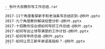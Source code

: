     - 秋叶大叔教你写工作总结.rar 
    ```
    2017-11个角度看穿新手和老油条写总结区别-@秋叶.pptx
    2017-九个角度教你解读经营分析-@秋叶.pptx
    2017-十招教你没业绩如何写好工作总结-@秋叶.pptx
    2017-如何写出让领导满意的工作计划-@秋叶.pptx
    2017-如何写年终总结-@秋叶.pptx
    2017-如何让员工新年承诺高指标？-@秋叶.pptx
    ```
